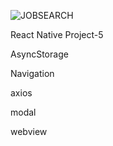 ![JOBSEARCH](https://user-images.githubusercontent.com/67829382/101636349-3ebdb180-3a3c-11eb-9fd6-16cd5d310d64.gif)

React Native Project-5

AsyncStorage

Navigation

axios

modal

webview

